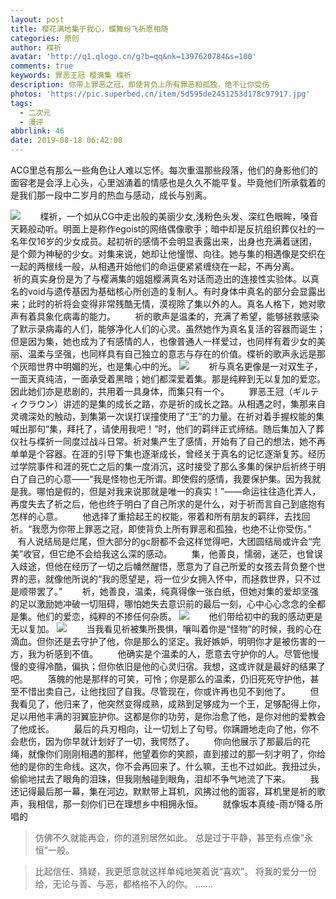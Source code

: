 ```yaml
---
layout: post
title: 樱花满地集于我心，蝶舞纷飞祈愿相随
categories: 原创
author: 楪祈
avatar: 'http://q1.qlogo.cn/g?b=qq&nk=1397620784&s=100'
comments: true
keywords: 罪恶王冠 樱满集 楪祈
description: 你带上罪恶之冠，即使背负上所有罪恶和孤独，绝不让你受伤
photos: 'https://pic.superbed.cn/item/5d595de2451253d178c97917.jpg'
tags:
  - 二次元
  - 漫评
abbrlink: 46
date: 2019-08-18 06:42:00
---
```

<!--markdown-->ACG里总有那么一些角色让人难以忘怀。每次重温那些段落，他们的身影他们的面容老是会浮上心头，心里汹涌着的情感也是久久不能平复。毕竟他们所承载着的是我们那一段中二岁月的热血与感动，成长与别离。
![][1]
&#160; &#160; &#160; &#160;楪祈，一个如从CG中走出般的美丽少女,浅粉色头发、深红色眼眸，嗓音天籁般动听。明面上是称作egoist的网络偶像歌手；暗中却是反抗组织葬仪社的一名年仅16岁的少女成员。起初祈的感情不会明显表露出来，出身也充满着谜团，是个颇为神秘的少女。对集来说，她却让他憧憬、向往。她与集的相遇像是交织在一起的两根线一般，从相遇开始他们的命运便紧紧缠绕在一起，不再分离。
&#160; &#160; &#160; &#160;祈的真实身份是为了与樱满集的姐姐樱满真名对话而造出的连接性实验体。以真名的void与遗传基因为基础核心所创造的复制人。有时身体中真名的部分会显露出来；此时的祈将会变得非常残酷无情，漠视除了集以外的人。真名人格下，她对歌声有着具象化病毒的能力。
&#160; &#160; &#160; &#160;祈的歌声是温柔的，充满了希望，能够拯救感染了默示录病毒的人们，能够净化人们的心灵。虽然她作为真名复活的容器而诞生；但是因为集，她也成为了有感情的人，也像普通人一样爱过，也同样有着少女的美丽、温柔与坚强，也同样具有自己独立的意志与存在的价值。楪祈的歌声永远是那个灰暗世界中明媚的光，也是集心中的光。
![][2]
&#160; &#160; &#160; &#160;祈与真名更像是一对双生子，一面天真纯洁，一面承受着黑暗；她们都深爱着集。那是纯粹到无以复加的爱恋。因此她们亦是悲剧的，共用着一具身体，而集只有一个。
&#160; &#160; &#160; &#160;罪恶王冠（ギルティクラウン）讲述的是集的成长之路，亦是祈的成长之路。从相遇之时，集那来自灵魂深处的触动，到集第一次误打误撞使用了“王”的力量。在祈对着手握权能的集喊出那句“集，拜托了，请使用我吧！”时，他们的羁绊正式缔结。随后集加入了葬仪社与楪祈一同度过战斗日常。祈对集产生了感情，开始有了自己的想法，她不再单单是个容器。在涯的引导下集也逐渐成长，曾经关于真名的记忆逐渐复苏。经历过学院事件和涯的死亡之后的集一度消沉，这时接受了那么多集的保护后祈终于明白了自己的心意——“我是怪物也无所谓。即使假的感情，我要保护集。因为我就是我。哪怕是假的，但是对我来说那就是唯一的真实！”——命运往往造化弄人，再度失去了祈之后，他也终于明白了自己所求的是什么，对于祈而言自己到底抱有怎样的心意。
&#160; &#160; &#160; &#160;他选择了重拾起王的权能，带着和所有朋友的羁绊，去找回祈。“我愿为你带上罪恶之冠，即使背负上所有罪恶和孤独，也绝不让你受伤。”
&#160; &#160; &#160; &#160;有人说结局是烂尾，但大部分的gc厨都不会这样觉得吧，大团圆结局或许会“完美”收官，但它绝不会给我这么深的感动。
&#160; &#160; &#160; &#160;集，他善良，懦弱，迷茫，也曾误入歧途，但他在经历了一切之后幡然醒悟，愿意为了自己所爱的女孩去背负整个世界的恶，就像他所说的“我的愿望是，将一位少女拥入怀中，而拯救世界，只不过是顺带罢了。”
&#160; &#160; &#160; &#160;祈，她善良，温柔，纯真得像一张白纸，但她对集的爱却坚强的足以激励她冲破一切阻碍，哪怕她失去意识前的最后一刻，心中心心念念的全都是集。他们的爱恋，纯粹的不掺任何杂质。
![][3]
&#160; &#160; &#160; &#160;他们带给初中的我的感动更是无以复加。
![][4]
&#160; &#160; &#160; &#160;当我看见祈被集所畏惧，嚷叫着你是“怪物”的时候，我的心在滴血。但你还是去守护了他，你是那么的坚定。我好嫉妒，明明你才是被伤害的一方，我为祈感到不值。
&#160; &#160; &#160; &#160;他确实是个温柔的人，愿意去守护你的人。尽管他慢慢的变得冷酷，偏执；但你依旧是他的心灵归宿。我想，这或许就是最好的结果了吧。
&#160; &#160; &#160; &#160;落魄的他是那样的可笑，可怜；你是那么的温柔，仍旧死死守护他，甚至不惜出卖自己，让他找回了自我。尽管现在，你或许再也见不到他了。
&#160; &#160; &#160; &#160;但我看见了，他归来了，他突然变得成熟，成熟到足够成为一个王，足够配得上你，足以用他丰满的羽翼庇护你。这都是你的功劳，是你治愈了他，是你对他的爱教会了他成长。
&#160; &#160; &#160; &#160;最后的兵刃相向，让一切划上了句号。你蹒跚地走向了他，你不会悲伤，因为你早就计划好了一切，我愕然了。
&#160; &#160; &#160; &#160;你向他展示了那最后的花绳，就像你们刚刚相遇的那样，他望着你的笑颜，直到接过的那一刻才明了，你给他的是你的生命线。这次，你不会再回来了。什么嘛，王也不过如此。我扭过头，偷偷地拭去了眼角的泪珠，但我刚触碰到眼角，泪却不争气地流了下来。
&#160; &#160; &#160; &#160;我还记得最后那一幕，集在河边，默默带上耳机，风拂过他的面容，耳机里是祈的歌声，我相信，那一刻你们已在理想乡中相拥永恒。
&#160; &#160; &#160; &#160;就像坂本真绫-雨が降る所唱的

>仿佛不久就能再会，你的道别居然如此。 
>总是过于平静，甚至有点像“永恒”一般。 

>比起信任、猜疑，我更愿意就这样单纯地笑着说“喜欢”。 
>将我的爱分一份给，无论与善、与恶，都格格不入的你。 
> .......


  [1]: https://pic.superbed.cn/item/5d595de2451253d178c97915.jpg
  [2]: https://pic.superbed.cn/item/5d595de2451253d178c97911.jpg
  [3]: https://pic.superbed.cn/item/5d595de2451253d178c97913.jpg
  [4]: https://pic.superbed.cn/item/5d595de2451253d178c9790f.jpg